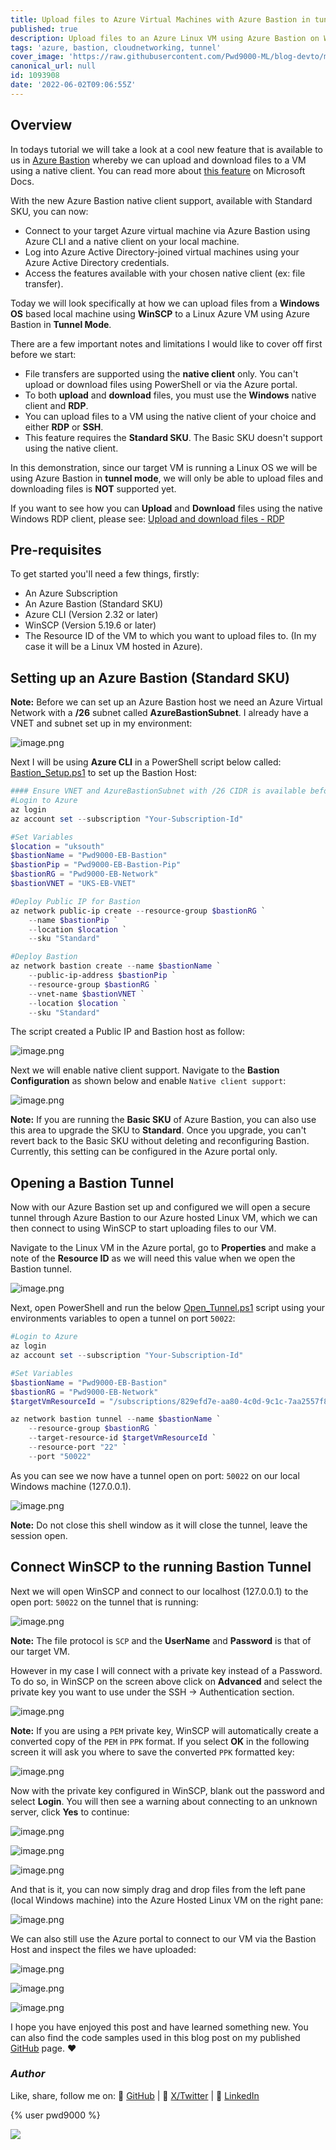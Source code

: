 ```yaml
---
title: Upload files to Azure Virtual Machines with Azure Bastion in tunnel mode
published: true
description: Upload files to an Azure Linux VM using Azure Bastion on Windows using the SSH native Client
tags: 'azure, bastion, cloudnetworking, tunnel'
cover_image: 'https://raw.githubusercontent.com/Pwd9000-ML/blog-devto/main/posts/2022/Azure-Bastion-File-Transfers/assets/main1.png'
canonical_url: null
id: 1093908
date: '2022-06-02T09:06:55Z'
---
```


## Overview

In todays tutorial we will take a look at a cool new feature that is available to us in [Azure Bastion](https://docs.microsoft.com/en-us/azure/bastion/bastion-overview/?wt.mc_id=DT-MVP-5004771) whereby we can upload and download files to a VM using a native client. You can read more about [this feature](https://docs.microsoft.com/en-us/azure/bastion/vm-upload-download-native/?wt.mc_id=DT-MVP-5004771) on Microsoft Docs.

With the new Azure Bastion native client support, available with Standard SKU, you can now:

- Connect to your target Azure virtual machine via Azure Bastion using Azure CLI and a native client on your local machine.
- Log into Azure Active Directory-joined virtual machines using your Azure Active Directory credentials.
- Access the features available with your chosen native client (ex: file transfer).

Today we will look specifically at how we can upload files from a **Windows OS** based local machine using **WinSCP** to a Linux Azure VM using Azure Bastion in **Tunnel Mode**.

There are a few important notes and limitations I would like to cover off first before we start:

- File transfers are supported using the **native client** only. You can't upload or download files using PowerShell or via the Azure portal.
- To both **upload** and **download** files, you must use the **Windows** native client and **RDP**.
- You can upload files to a VM using the native client of your choice and either **RDP** or **SSH**.
- This feature requires the **Standard SKU**. The Basic SKU doesn't support using the native client.

In this demonstration, since our target VM is running a Linux OS we will be using Azure Bastion in **tunnel mode**, we will only be able to upload files and downloading files is **NOT** supported yet.

If you want to see how you can **Upload** and **Download** files using the native Windows RDP client, please see: [Upload and download files - RDP](https://docs.microsoft.com/en-us/azure/bastion/vm-upload-download-native#rdp/?wt.mc_id=DT-MVP-5004771)

## Pre-requisites

To get started you'll need a few things, firstly:

- An Azure Subscription
- An Azure Bastion (Standard SKU)
- Azure CLI (Version 2.32 or later)
- WinSCP (Version 5.19.6 or later)
- The Resource ID of the VM to which you want to upload files to. (In my case it will be a Linux VM hosted in Azure).

## Setting up an Azure Bastion (Standard SKU)

**Note:** Before we can set up an Azure Bastion host we need an Azure Virtual Network with a **/26** subnet called **AzureBastionSubnet**. I already have a VNET and subnet set up in my environment:

![image.png](https://raw.githubusercontent.com/Pwd9000-ML/blog-devto/main/posts/2022/Azure-Bastion-File-Transfers/assets/vnet.png)

Next I will be using **Azure CLI** in a PowerShell script below called: [Bastion_Setup.ps1](https://github.com/Pwd9000-ML/blog-devto/tree/main/posts/2022/Azure-Bastion-File-Transfers/code/Bastion_Setup.ps1) to set up the Bastion Host:

```powershell
#### Ensure VNET and AzureBastionSubnet with /26 CIDR is available before creation of Bastion Host ####
#Login to Azure
az login
az account set --subscription "Your-Subscription-Id"

#Set Variables
$location = "uksouth"
$bastionName = "Pwd9000-EB-Bastion"
$bastionPip = "Pwd9000-EB-Bastion-Pip"
$bastionRG = "Pwd9000-EB-Network"
$bastionVNET = "UKS-EB-VNET"

#Deploy Public IP for Bastion
az network public-ip create --resource-group $bastionRG `
    --name $bastionPip `
    --location $location `
    --sku "Standard"

#Deploy Bastion
az network bastion create --name $bastionName `
    --public-ip-address $bastionPip `
    --resource-group $bastionRG `
    --vnet-name $bastionVNET `
    --location $location `
    --sku "Standard"
```

The script created a Public IP and Bastion host as follow:

![image.png](https://raw.githubusercontent.com/Pwd9000-ML/blog-devto/main/posts/2022/Azure-Bastion-File-Transfers/assets/resources.png)

Next we will enable native client support. Navigate to the **Bastion Configuration** as shown below and enable `Native client support`:

![image.png](https://raw.githubusercontent.com/Pwd9000-ML/blog-devto/main/posts/2022/Azure-Bastion-File-Transfers/assets/config.png)

**Note:** If you are running the **Basic SKU** of Azure Bastion, you can also use this area to upgrade the SKU to **Standard**. Once you upgrade, you can't revert back to the Basic SKU without deleting and reconfiguring Bastion. Currently, this setting can be configured in the Azure portal only.

## Opening a Bastion Tunnel

Now with our Azure Bastion set up and configured we will open a secure tunnel through Azure Bastion to our Azure hosted Linux VM, which we can then connect to using WinSCP to start uploading files to our VM.

Navigate to the Linux VM in the Azure portal, go to **Properties** and make a note of the **Resource ID** as we will need this value when we open the Bastion tunnel.

![image.png](https://raw.githubusercontent.com/Pwd9000-ML/blog-devto/main/posts/2022/Azure-Bastion-File-Transfers/assets/rid.png)

Next, open PowerShell and run the below [Open_Tunnel.ps1](https://github.com/Pwd9000-ML/blog-devto/tree/main/posts/2022/Azure-Bastion-File-Transfers/code/Open_Tunnel.ps1) script using your environments variables to open a tunnel on port `50022`:

```powershell
#Login to Azure
az login
az account set --subscription "Your-Subscription-Id"

#Set Variables
$bastionName = "Pwd9000-EB-Bastion"
$bastionRG = "Pwd9000-EB-Network"
$targetVmResourceId = "/subscriptions/829efd7e-aa80-4c0d-9c1c-7aa2557f8e07/resourceGroups/Linux-Vms/providers/Microsoft.Compute/virtualMachines/mylinuxvm9000"

az network bastion tunnel --name $bastionName `
    --resource-group $bastionRG `
    --target-resource-id $targetVmResourceId `
    --resource-port "22" `
    --port "50022"
```

As you can see we now have a tunnel open on port: `50022` on our local Windows machine (127.0.0.1).

![image.png](https://raw.githubusercontent.com/Pwd9000-ML/blog-devto/main/posts/2022/Azure-Bastion-File-Transfers/assets/tunnel.png)

**Note:** Do not close this shell window as it will close the tunnel, leave the session open.

## Connect WinSCP to the running Bastion Tunnel

Next we will open WinSCP and connect to our localhost (127.0.0.1) to the open port: `50022` on the tunnel that is running:

![image.png](https://raw.githubusercontent.com/Pwd9000-ML/blog-devto/main/posts/2022/Azure-Bastion-File-Transfers/assets/winscp1.png)

**Note:** The file protocol is `SCP` and the **UserName** and **Password** is that of our target VM.

However in my case I will connect with a private key instead of a Password. To do so, in WinSCP on the screen above click on **Advanced** and select the private key you want to use under the SSH -> Authentication section.

![image.png](https://raw.githubusercontent.com/Pwd9000-ML/blog-devto/main/posts/2022/Azure-Bastion-File-Transfers/assets/winscp3.png)

**Note:** If you are using a `PEM` private key, WinSCP will automatically create a converted copy of the `PEM` in `PPK` format. If you select **OK** in the following screen it will ask you where to save the converted `PPK` formatted key:

![image.png](https://raw.githubusercontent.com/Pwd9000-ML/blog-devto/main/posts/2022/Azure-Bastion-File-Transfers/assets/winscp2.png)

Now with the private key configured in WinSCP, blank out the password and select **Login**. You will then see a warning about connecting to an unknown server, click **Yes** to continue:

![image.png](https://raw.githubusercontent.com/Pwd9000-ML/blog-devto/main/posts/2022/Azure-Bastion-File-Transfers/assets/winscp6.png)

![image.png](https://raw.githubusercontent.com/Pwd9000-ML/blog-devto/main/posts/2022/Azure-Bastion-File-Transfers/assets/winscp4.png)

![image.png](https://raw.githubusercontent.com/Pwd9000-ML/blog-devto/main/posts/2022/Azure-Bastion-File-Transfers/assets/winscp5.png)

And that is it, you can now simply drag and drop files from the left pane (local Windows machine) into the Azure Hosted Linux VM on the right pane:

![image.png](https://raw.githubusercontent.com/Pwd9000-ML/blog-devto/main/posts/2022/Azure-Bastion-File-Transfers/assets/winscp7.png)

We can also still use the Azure portal to connect to our VM via the Bastion Host and inspect the files we have uploaded:

![image.png](https://raw.githubusercontent.com/Pwd9000-ML/blog-devto/main/posts/2022/Azure-Bastion-File-Transfers/assets/port1.png)

![image.png](https://raw.githubusercontent.com/Pwd9000-ML/blog-devto/main/posts/2022/Azure-Bastion-File-Transfers/assets/port2.png)

![image.png](https://raw.githubusercontent.com/Pwd9000-ML/blog-devto/main/posts/2022/Azure-Bastion-File-Transfers/assets/port3.png)

I hope you have enjoyed this post and have learned something new. You can also find the code samples used in this blog post on my published [GitHub](https://github.com/Pwd9000-ML/blog-devto/tree/main/posts/2022/Azure-Bastion-File-Transfers/code) page. :heart:

### _Author_

Like, share, follow me on: :octopus: [GitHub](https://github.com/Pwd9000-ML) | :penguin: [X/Twitter](https://x.com/pwd9000) | :space_invader: [LinkedIn](https://www.linkedin.com/in/marcel-l-61b0a96b/)

{% user pwd9000 %}

<a href="https://www.buymeacoffee.com/pwd9000"><img src="https://img.buymeacoffee.com/button-api/?text=Buy me a coffee&emoji=&slug=pwd9000&button_colour=FFDD00&font_colour=000000&font_family=Cookie&outline_colour=000000&coffee_colour=ffffff"></a>

